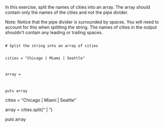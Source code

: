 In this exercise, split
the names of cities into an array.
The array should contain
only the names of the
cities and not the pipe divider.

Note: Notice that the pipe divider is surrounded by spaces. You will need to account for this when splitting the string. The names of cities in the output shouldn't contain any leading or trailing spaces.

<codeblock language="ruby" type="exercise" testMode="fixedInput">
<code>
# Split the string into an array of cities

cities = "Chicago | Miami | Seattle"

array =

puts array
</code>

<solution>
cities = "Chicago | Miami | Seattle"

array = cities.split(" | ")

puts array
</solution>
</codeblock>
